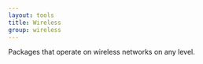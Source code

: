 ```yaml
---
layout: tools
title: Wireless
group: wireless
---
```


Packages that operate on wireless networks on any level.